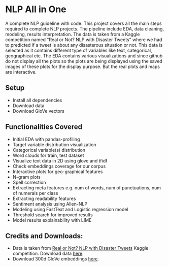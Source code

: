 # NLP All in One
A complete NLP guideline with code. This project covers all the main steps required to complete NLP projects. The pipeline include EDA, data cleaning, modeling, results interpretation. The data is taken from a Kaggle competition named "Real or Not? NLP with Disaster Tweets" where we had to predicted if a tweet is about any disasterous situation or not. This data is selected as it contains different type of variables like text, categorical, geographical etc. The EDA contains various visualizations and since github do not display all the plots so the plots are being displayed using the saved images of these plots for the display purpose. But the real plots and maps are interactive.

## Setup
- Install all dependencies
- Download data
- Download GloVe vectors

## Functionalities Covered
- Initial EDA with pandas-profiling
- Target variable distribution visualization
- Categorical variable(s) distribution
- Word clouds for train, test dataset
- Visualize text data in 2D using glove and tfidf
- Check embeddings coverage for our corpus
- Interactive plots for geo-graphical features
- N-gram plots
- Spell correction
- Extracting meta features e.g. num of words, num of punctuations, num of numerals per class
- Extracting readability features
- Sentiment analysis using Allen-NLP
- Modeling using FastText and Logistic regression model
- Threshold search for improved results
- Model results explainability with LIME


## Credits and Downloads:
- Data is taken from [Real or Not? NLP with Disaster Tweets](https://www.kaggle.com/c/nlp-getting-started/overview) Kaggle competition. Download data [here](https://www.kaggle.com/c/nlp-getting-started/data). 
- Download 300d GloVe embeddings [here](https://www.kaggle.com/authman/pickled-glove840b300d-for-10sec-loading). 
